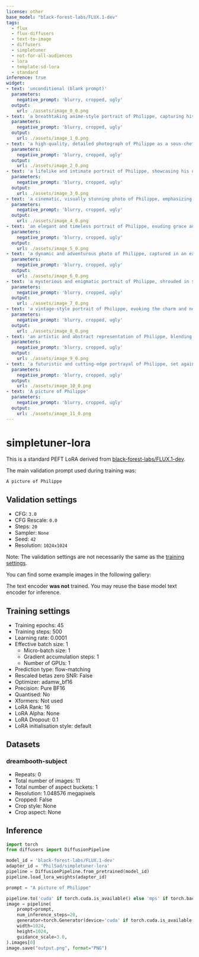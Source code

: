```yaml
---
license: other
base_model: "black-forest-labs/FLUX.1-dev"
tags:
  - flux
  - flux-diffusers
  - text-to-image
  - diffusers
  - simpletuner
  - not-for-all-audiences
  - lora
  - template:sd-lora
  - standard
inference: true
widget:
- text: 'unconditional (blank prompt)'
  parameters:
    negative_prompt: 'blurry, cropped, ugly'
  output:
    url: ./assets/image_0_0.png
- text: 'a breathtaking anime-style portrait of Philippe, capturing his essence with vibrant colors and expressive features'
  parameters:
    negative_prompt: 'blurry, cropped, ugly'
  output:
    url: ./assets/image_1_0.png
- text: 'a high-quality, detailed photograph of Philippe as a sous-chef, immersed in the art of culinary creation'
  parameters:
    negative_prompt: 'blurry, cropped, ugly'
  output:
    url: ./assets/image_2_0.png
- text: 'a lifelike and intimate portrait of Philippe, showcasing his unique personality and charm'
  parameters:
    negative_prompt: 'blurry, cropped, ugly'
  output:
    url: ./assets/image_3_0.png
- text: 'a cinematic, visually stunning photo of Philippe, emphasizing his dramatic and captivating presence'
  parameters:
    negative_prompt: 'blurry, cropped, ugly'
  output:
    url: ./assets/image_4_0.png
- text: 'an elegant and timeless portrait of Philippe, exuding grace and sophistication'
  parameters:
    negative_prompt: 'blurry, cropped, ugly'
  output:
    url: ./assets/image_5_0.png
- text: 'a dynamic and adventurous photo of Philippe, captured in an exciting, action-filled moment'
  parameters:
    negative_prompt: 'blurry, cropped, ugly'
  output:
    url: ./assets/image_6_0.png
- text: 'a mysterious and enigmatic portrait of Philippe, shrouded in shadows and intrigue'
  parameters:
    negative_prompt: 'blurry, cropped, ugly'
  output:
    url: ./assets/image_7_0.png
- text: 'a vintage-style portrait of Philippe, evoking the charm and nostalgia of a bygone era'
  parameters:
    negative_prompt: 'blurry, cropped, ugly'
  output:
    url: ./assets/image_8_0.png
- text: 'an artistic and abstract representation of Philippe, blending creativity with visual storytelling'
  parameters:
    negative_prompt: 'blurry, cropped, ugly'
  output:
    url: ./assets/image_9_0.png
- text: 'a futuristic and cutting-edge portrayal of Philippe, set against a backdrop of advanced technology'
  parameters:
    negative_prompt: 'blurry, cropped, ugly'
  output:
    url: ./assets/image_10_0.png
- text: 'A picture of Philippe'
  parameters:
    negative_prompt: 'blurry, cropped, ugly'
  output:
    url: ./assets/image_11_0.png
---
```


# simpletuner-lora

This is a standard PEFT LoRA derived from [black-forest-labs/FLUX.1-dev](https://huggingface.co/black-forest-labs/FLUX.1-dev).


The main validation prompt used during training was:



```
A picture of Philippe
```

## Validation settings
- CFG: `3.0`
- CFG Rescale: `0.0`
- Steps: `20`
- Sampler: `None`
- Seed: `42`
- Resolution: `1024x1024`

Note: The validation settings are not necessarily the same as the [training settings](#training-settings).

You can find some example images in the following gallery:


<Gallery />

The text encoder **was not** trained.
You may reuse the base model text encoder for inference.


## Training settings

- Training epochs: 45
- Training steps: 500
- Learning rate: 0.0001
- Effective batch size: 1
  - Micro-batch size: 1
  - Gradient accumulation steps: 1
  - Number of GPUs: 1
- Prediction type: flow-matching
- Rescaled betas zero SNR: False
- Optimizer: adamw_bf16
- Precision: Pure BF16
- Quantised: No
- Xformers: Not used
- LoRA Rank: 16
- LoRA Alpha: None
- LoRA Dropout: 0.1
- LoRA initialisation style: default
    

## Datasets

### dreambooth-subject
- Repeats: 0
- Total number of images: 11
- Total number of aspect buckets: 1
- Resolution: 1.048576 megapixels
- Cropped: False
- Crop style: None
- Crop aspect: None


## Inference


```python
import torch
from diffusers import DiffusionPipeline

model_id = 'black-forest-labs/FLUX.1-dev'
adapter_id = 'PhilSad/simpletuner-lora'
pipeline = DiffusionPipeline.from_pretrained(model_id)
pipeline.load_lora_weights(adapter_id)

prompt = "A picture of Philippe"

pipeline.to('cuda' if torch.cuda.is_available() else 'mps' if torch.backends.mps.is_available() else 'cpu')
image = pipeline(
    prompt=prompt,
    num_inference_steps=20,
    generator=torch.Generator(device='cuda' if torch.cuda.is_available() else 'mps' if torch.backends.mps.is_available() else 'cpu').manual_seed(1641421826),
    width=1024,
    height=1024,
    guidance_scale=3.0,
).images[0]
image.save("output.png", format="PNG")
```

